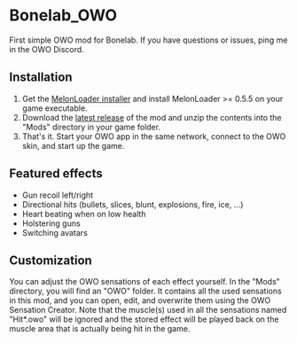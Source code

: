 # Bonelab_OWO
First simple OWO mod for Bonelab. If you have questions or issues, ping me in the OWO Discord.

## Installation
1. Get the [MelonLoader installer](https://melonwiki.xyz/#/?id=automated-installation) and install MelonLoader >= 0.5.5 on your game executable.
2. Download the [latest release](https://github.com/floh-bhaptics/Bonelab_OWO/releases/latest/) of the mod and unzip the contents into the "Mods" directory in your game folder.
3. That's it. Start your OWO app in the same network, connect to the OWO skin, and start up the game.

## Featured effects
- Gun recoil left/right
- Directional hits (bullets, slices, blunt, explosions, fire, ice, ...)
- Heart beating when on low health
- Holstering guns
- Switching avatars

## Customization
You can adjust the OWO sensations of each effect yourself. In the "Mods" directory, you will find an "OWO" folder. It contains all the used sensations in this mod, and you can open, edit, and overwrite them using the OWO Sensation Creator. Note that the muscle(s) used in all the sensations named "Hit*.owo" will be ignored and the stored effect will be played back on the muscle area that is actually being hit in the game.
